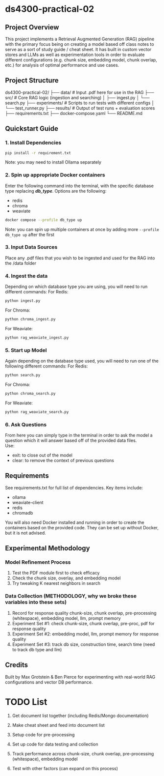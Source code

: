 # ds4300-practical-02

## Project Overview
This project implements a Retrieval Augmented Generation (RAG) pipeline with the primary focus being on creating a model based off class notes to serve as a sort of study guide / cheat sheet. It has built in custom vector stores and LLMs as well as experimentation tools in order to evaluate different configurations (e.g. chunk size, embedding model, chunk overlap, etc.) for analysis of optimal performance and use cases.

## Project Structure
ds4300-practical-02/
├── data/                    # Input .pdf here for use in the RAG
├── src/                     # Core RAG logic (ingestion and searching)
│   ├── ingest.py
│   └── search.py
├── experiments/            # Scripts to run tests with different configs
│   └── test_runner.py
├── results/                # Output of test runs + evaluation scores
├── requirements.txt
├── docker-compose.yaml
└── README.md

## Quickstart Guide
### 1. Install Dependencies
```bash
pip install -r requirement.txt
```
Note: you may need to install Ollama separately  
### 2. Spin up appropriate Docker containers
Enter the following command into the terminal, with the specific database type replacing ***db_type***. Options are the following:
- redis
- chroma
- weaviate
```bash
docker compose --profile db_type up 
```
Note: you can spin up multiple containers at once by adding more ```--profile db_type up``` after the first

### 3. Input Data Sources
Place any .pdf files that you wish to be ingested and used for the RAG into the /data folder

### 4. Ingest the data
Depending on which database type you are using, you will need to run different commands: 
For Redis:   
```bash
python ingest.py
```  
For Chroma:  
```bash
python chroma_ingest.py
```  
For Weaviate:  
```bash
python rag_weaviate_ingest.py
```  

### 5. Start up Model
Again depending on the database type used, you will need to run one of the following different commands:
For Redis:   
```bash
python search.py
```  
For Chroma:   
```bash
python chroma_search.py
```  
For Weaviate:   
```bash
python rag_weaviate_search.py
```  

### 6. Ask Questions
From here you can simply type in the terminal in order to ask the model a question which it will answer based off of the provided data files.  
Use:
- exit: to close out of the model  
- clear: to remove the context of previous questions

## Requirements
See requirements.txt for full list of dependencies. Key items include:  
- ollama  
- weaviate-client
- redis
- chromadb  

You will also need Docker installed and running in order to create the containers based on the provided code. They can be set up without Docker, but it is not advised.

## Experimental Methodology

### Model Refinement Process
1. Test the PDF module first to check efficacy
2. Check the chunk size, overlay, and embedding model
3. Try tweaking K nearest neighbors in search

### Data Collection (METHODOLOGY, why we broke these variables into these sets)
1. Record for response quality chunk-size, chunk overlap, pre-processing (whitespace), embedding model, llm, prompt memory
2. Experiment Set #1: check chunk-size, chunk overlap, pre-proc, pdf for response quality
3. Experiment Set #2: embedding model, llm, prompt memory for response quality
4. Experiment Set #3: track db size, construction time, search time (need to track db type and llm)

## Credits
Built by Max Grotstein & Ben Pierce for experimenting with real-world RAG configurations and vector DB performance.

# TODO List

1. Get document list together (including Redis/Mongo documentation)
2. Make cheat sheet and feed into document list
3. Setup code for pre-processing

4. Set up code for data testing and collection
5. Track performance across chunk-size, chunk overlap, pre-processing (whitespace), embedding model
6. Test with other factors (can expand on this process)